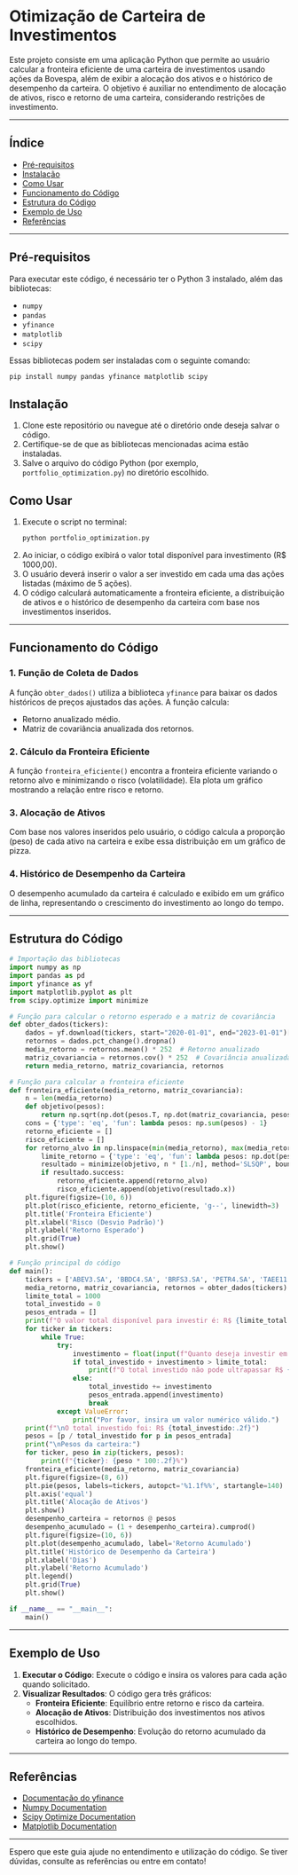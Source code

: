 
# Otimização de Carteira de Investimentos

Este projeto consiste em uma aplicação Python que permite ao usuário calcular a fronteira eficiente de uma carteira de investimentos usando ações da Bovespa, além de exibir a alocação dos ativos e o histórico de desempenho da carteira. O objetivo é auxiliar no entendimento de alocação de ativos, risco e retorno de uma carteira, considerando restrições de investimento.

---

## Índice

- [Pré-requisitos](#pré-requisitos)
- [Instalação](#instalação)
- [Como Usar](#como-usar)
- [Funcionamento do Código](#funcionamento-do-código)
- [Estrutura do Código](#estrutura-do-código)
- [Exemplo de Uso](#exemplo-de-uso)
- [Referências](#referências)

---

## Pré-requisitos

Para executar este código, é necessário ter o Python 3 instalado, além das bibliotecas:

- `numpy`
- `pandas`
- `yfinance`
- `matplotlib`
- `scipy`

Essas bibliotecas podem ser instaladas com o seguinte comando:

```bash
pip install numpy pandas yfinance matplotlib scipy
```

## Instalação

1. Clone este repositório ou navegue até o diretório onde deseja salvar o código.
2. Certifique-se de que as bibliotecas mencionadas acima estão instaladas.
3. Salve o arquivo do código Python (por exemplo, `portfolio_optimization.py`) no diretório escolhido.

## Como Usar

1. Execute o script no terminal:
   ```bash
   python portfolio_optimization.py
   ```
2. Ao iniciar, o código exibirá o valor total disponível para investimento (R$ 1000,00).
3. O usuário deverá inserir o valor a ser investido em cada uma das ações listadas (máximo de 5 ações).
4. O código calculará automaticamente a fronteira eficiente, a distribuição de ativos e o histórico de desempenho da carteira com base nos investimentos inseridos.

---

## Funcionamento do Código

### 1. Função de Coleta de Dados
A função `obter_dados()` utiliza a biblioteca `yfinance` para baixar os dados históricos de preços ajustados das ações. A função calcula:
   - Retorno anualizado médio.
   - Matriz de covariância anualizada dos retornos.

### 2. Cálculo da Fronteira Eficiente
A função `fronteira_eficiente()` encontra a fronteira eficiente variando o retorno alvo e minimizando o risco (volatilidade). Ela plota um gráfico mostrando a relação entre risco e retorno.

### 3. Alocação de Ativos
Com base nos valores inseridos pelo usuário, o código calcula a proporção (peso) de cada ativo na carteira e exibe essa distribuição em um gráfico de pizza.

### 4. Histórico de Desempenho da Carteira
O desempenho acumulado da carteira é calculado e exibido em um gráfico de linha, representando o crescimento do investimento ao longo do tempo.

---

## Estrutura do Código

```python
# Importação das bibliotecas
import numpy as np
import pandas as pd
import yfinance as yf
import matplotlib.pyplot as plt
from scipy.optimize import minimize

# Função para calcular o retorno esperado e a matriz de covariância
def obter_dados(tickers):
    dados = yf.download(tickers, start="2020-01-01", end="2023-01-01")['Adj Close']
    retornos = dados.pct_change().dropna()
    media_retorno = retornos.mean() * 252  # Retorno anualizado
    matriz_covariancia = retornos.cov() * 252  # Covariância anualizada
    return media_retorno, matriz_covariancia, retornos

# Função para calcular a fronteira eficiente
def fronteira_eficiente(media_retorno, matriz_covariancia):
    n = len(media_retorno)
    def objetivo(pesos):
        return np.sqrt(np.dot(pesos.T, np.dot(matriz_covariancia, pesos)))
    cons = {'type': 'eq', 'fun': lambda pesos: np.sum(pesos) - 1}
    retorno_eficiente = []
    risco_eficiente = []
    for retorno_alvo in np.linspace(min(media_retorno), max(media_retorno), 100):
        limite_retorno = {'type': 'eq', 'fun': lambda pesos: np.dot(pesos, media_retorno) - retorno_alvo}
        resultado = minimize(objetivo, n * [1./n], method='SLSQP', bounds=[(0, 1)] * n, constraints=[cons, limite_retorno])
        if resultado.success:
            retorno_eficiente.append(retorno_alvo)
            risco_eficiente.append(objetivo(resultado.x))
    plt.figure(figsize=(10, 6))
    plt.plot(risco_eficiente, retorno_eficiente, 'g--', linewidth=3)
    plt.title('Fronteira Eficiente')
    plt.xlabel('Risco (Desvio Padrão)')
    plt.ylabel('Retorno Esperado')
    plt.grid(True)
    plt.show()

# Função principal do código
def main():
    tickers = ['ABEV3.SA', 'BBDC4.SA', 'BRFS3.SA', 'PETR4.SA', 'TAEE11.SA']
    media_retorno, matriz_covariancia, retornos = obter_dados(tickers)
    limite_total = 1000
    total_investido = 0
    pesos_entrada = []
    print(f"O valor total disponível para investir é: R$ {limite_total:.2f}")
    for ticker in tickers:
        while True:
            try:
                investimento = float(input(f"Quanto deseja investir em {ticker} (R$): "))
                if total_investido + investimento > limite_total:
                    print(f"O total investido não pode ultrapassar R$ {limite_total:.2f}. Você ainda pode investir até R$ {limite_total - total_investido:.2f}.")
                else:
                    total_investido += investimento
                    pesos_entrada.append(investimento)
                    break
            except ValueError:
                print("Por favor, insira um valor numérico válido.")
    print(f"\nO total investido foi: R$ {total_investido:.2f}")
    pesos = [p / total_investido for p in pesos_entrada]
    print("\nPesos da carteira:")
    for ticker, peso in zip(tickers, pesos):
        print(f"{ticker}: {peso * 100:.2f}%")
    fronteira_eficiente(media_retorno, matriz_covariancia)
    plt.figure(figsize=(8, 6))
    plt.pie(pesos, labels=tickers, autopct='%1.1f%%', startangle=140)
    plt.axis('equal')
    plt.title('Alocação de Ativos')
    plt.show()
    desempenho_carteira = retornos @ pesos
    desempenho_acumulado = (1 + desempenho_carteira).cumprod()
    plt.figure(figsize=(10, 6))
    plt.plot(desempenho_acumulado, label='Retorno Acumulado')
    plt.title('Histórico de Desempenho da Carteira')
    plt.xlabel('Dias')
    plt.ylabel('Retorno Acumulado')
    plt.legend()
    plt.grid(True)
    plt.show()

if __name__ == "__main__":
    main()
```

---

## Exemplo de Uso

1. **Executar o Código**: Execute o código e insira os valores para cada ação quando solicitado.
2. **Visualizar Resultados**: O código gera três gráficos:
   - **Fronteira Eficiente**: Equilíbrio entre retorno e risco da carteira.
   - **Alocação de Ativos**: Distribuição dos investimentos nos ativos escolhidos.
   - **Histórico de Desempenho**: Evolução do retorno acumulado da carteira ao longo do tempo.

---

## Referências

- [Documentação do yfinance](https://github.com/ranaroussi/yfinance)
- [Numpy Documentation](https://numpy.org/doc/)
- [Scipy Optimize Documentation](https://docs.scipy.org/doc/scipy/reference/generated/scipy.optimize.minimize.html)
- [Matplotlib Documentation](https://matplotlib.org/stable/contents.html)

---

Espero que este guia ajude no entendimento e utilização do código. Se tiver dúvidas, consulte as referências ou entre em contato!
